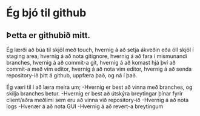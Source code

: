 # Ég bjó til github

## Þetta er githubið mitt.

Ég lærði að búa til skjöl með touch, hvernig á að setja ákveðin eða öll skjöl í staging area, hvernig á að nota gitignore, hvernig á að fara í mismunandi branches, hvernig á að commit-a git, hvernig á að komast hjá því að commit-a með vim editor, hvernig á að nota vim editor, hvernig á að senda repository-ið þitt á github, uppfæra það, og ná í það.

Ég væri til í að læra meira um;
-Hvernig er best að vinna með branches, og skilja branches betur.
-Hvernig er best að útskýra breytingar þínar fyrir client/aðra meðlimi sem eru að vinna við repository-ið
-Hvernig á að nota logs
-Hvenær á að nota GUI
-Hvernig á að revert-a breytingum
